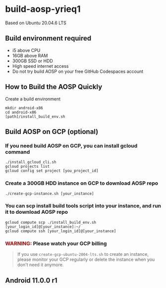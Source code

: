 # build-aosp-yrieq1

Based on Ubuntu 20.04.6 LTS

## Build environment required 

- i5 above CPU
- 16GB above RAM
- 300GB SSD or HDD
- High speed internet access
- Do not try build AOSP on your free GitHub Codespaces account

## How to Build the AOSP Quickly

Create a build environment
```
mkdir android-x86
cd android-x86
[path]/install_build_env.sh 
```

## Build AOSP on GCP (optional)

### If you need build AOSP on GCP, you can install gcloud command

```
./install_gcloud_cli.sh
gcloud projects list
gcloud config set project [you_project_id]
```

### Create a 300GB HDD instance on GCP to download AOSP repo

```
./create-gcp-instance.sh [your_instance]
```

### You can scp install build tools script into your instance, and run it to download AOSP repo

```
gcloud compute scp ./install_build_env.sh [your_login_id]@[your_instance]:~/
gcloud compute ssh [your_login_id]@[your_instance]
```

### <font color=#AA0000>WARNING:</font> Please watch your GCP billing

> If you use `create-gcp-ubuntu-2004-lts.sh` to create an instance, please monitor your GCP regularly or delete the instance when you don't need it anymore.

## Android 11.0.0 r1
